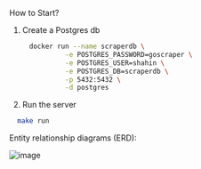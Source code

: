 How to Start?

1. Create a Postgres db

```bash
	 docker run --name scraperdb \
	          -e POSTGRES_PASSWORD=goscraper \
	          -e POSTGRES_USER=shahin \
	          -e POSTGRES_DB=scraperdb \
	          -p 5432:5432 \
	          -d postgres
```

2. Run the server

```bash
  make run
```
Entity relationship diagrams (ERD):

![image](https://github.com/shahin-bayat/go-scraper/assets/51708006/7051dc61-7b4f-4880-9429-efada2ac7d8e)


